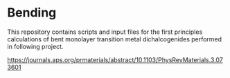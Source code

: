 # Bending
This repository contains scripts and input files for the first principles calculations of
bent monolayer transition metal dichalcogenides performed in following project.

https://journals.aps.org/prmaterials/abstract/10.1103/PhysRevMaterials.3.073601
